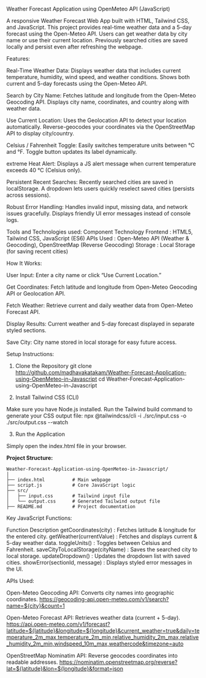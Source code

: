 Weather Forecast Application using OpenMeteo API (JavaScript)

A responsive Weather Forecast Web App built with HTML, Tailwind CSS, and JavaScript. This project provides real-time weather data and a 5-day forecast using the Open-Meteo API. Users can get weather data by city name or use their current location. Previously searched cities are saved locally and persist even after refreshing the webpage.

Features:

Real-Time Weather Data:
Displays weather data that includes current temperature, humidity, wind speed, and weather conditions.
Shows both current and 5-day forecasts using the Open-Meteo API.

Search by City Name:
Fetches latitude and longitude from the Open-Meteo Geocoding API.
Displays city name, coordinates, and country along with weather data.

Use Current Location:
Uses the Geolocation API to detect your location automatically.
Reverse-geocodes your coordinates via the OpenStreetMap API to display city/country.

Celsius / Fahrenheit Toggle:
Easily switches temperature units between °C and °F.
Toggle button updates its label dynamically.

extreme Heat Alert:
Displays a JS alert message when current temperature exceeds 40 °C (Celsius only).

Persistent Recent Searches:
Recently searched cities are saved in localStorage.
A dropdown lets users quickly reselect saved cities (persists across sessions).

Robust Error Handling:
Handles invalid input, missing data, and network issues gracefully.
Displays friendly UI error messages instead of console logs.

Tools and Technologies used:
Component	  Technology
Frontend	: HTML5, Tailwind CSS, JavaScript (ES6)
APIs Used	: Open-Meteo API (Weather & Geocoding), OpenStreetMap (Reverse Geocoding)
Storage   :	Local Storage (for saving recent cities)

How It Works:

User Input:
Enter a city name or click “Use Current Location.”

Get Coordinates:
Fetch latitude and longitude from Open-Meteo Geocoding API or Geolocation API.

Fetch Weather:
Retrieve current and daily weather data from Open-Meteo Forecast API.

Display Results:
Current weather and 5-day forecast displayed in separate styled sections.

Save City:
City name stored in local storage for easy future access.

Setup Instructions:
1. Clone the Repository
git clone http://github.com/madhavakatakam/Weather-Forecast-Application-using-OpenMeteo-in-Javascript
cd Weather-Forecast-Application-using-OpenMeteo-in-Javascript

2. Install Tailwind CSS (CLI)

Make sure you have Node.js installed.
Run the Tailwind build command to generate your CSS output file:
npx @tailwindcss/cli -i ./src/input.css -o ./src/output.css --watch

3. Run the Application

Simply open the index.html file in your browser.

**Project Structure:**
```
Weather-Forecast-Application-using-OpenMeteo-in-Javascript/
│
├── index.html          # Main webpage
├── script.js           # Core JavaScript logic
├── src/
│   ├── input.css       # Tailwind input file
│   └── output.css      # Generated Tailwind output file
├── README.md           # Project documentation
```

Key JavaScript Functions:

Function	Description
getCoordinates(city)	           : Fetches latitude & longitude for the entered city.
getWeather(currentValue)	       : Fetches and displays current & 5-day weather data.
toggleUnits()	                   : Toggles between Celsius and Fahrenheit.
saveCityToLocalStorage(cityName) : Saves the searched city to local storage.
updateDropdown()	               : Updates the dropdown list with saved cities.
showError(sectionId, message)	   : Displays styled error messages in the UI.

APIs Used:

Open-Meteo Geocoding API:
Converts city names into geographic coordinates.
https://geocoding-api.open-meteo.com/v1/search?name=${city}&count=1

Open-Meteo Forecast API:
Retrieves weather data (current + 5-day).
https://api.open-meteo.com/v1/forecast?latitude=${latitude}&longitude=${longitude}&current_weather=true&daily=temperature_2m_max,temperature_2m_min,relative_humidity_2m_max,relative_humidity_2m_min,windspeed_10m_max,weathercode&timezone=auto

OpenStreetMap Nominatim API:
Reverse geocodes coordinates into readable addresses.
https://nominatim.openstreetmap.org/reverse?lat=${latitude}&lon=${longitude}&format=json
